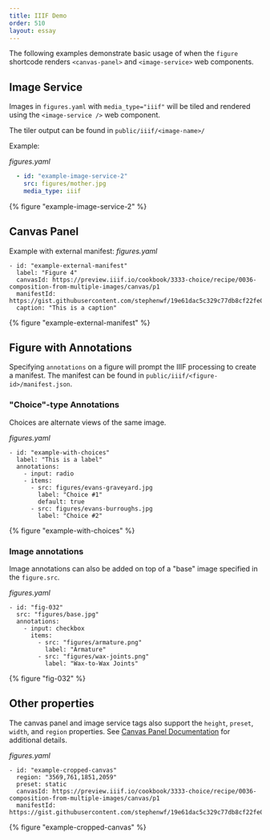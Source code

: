```yaml
---
title: IIIF Demo
order: 510
layout: essay
---
```


The following examples demonstrate basic usage of when the `figure` shortcode renders `<canvas-panel>` and `<image-service>` web components.

## Image Service
Images in `figures.yaml` with `media_type="iiif"` will be tiled and rendered using the `<image-service />` web component.

The tiler output can be found in `public/iiif/<image-name>/`

Example:

_figures.yaml_
```yaml
  - id: "example-image-service-2"
    src: figures/mother.jpg
    media_type: iiif
```

{% figure "example-image-service-2" %}

## Canvas Panel

Example with external manifest:
_figures.yaml_
```
- id: "example-external-manifest"
  label: "Figure 4"
  canvasId: https://preview.iiif.io/cookbook/3333-choice/recipe/0036-composition-from-multiple-images/canvas/p1
  manifestId: https://gist.githubusercontent.com/stephenwf/19e61dac5c329c77db8cf22fe0366dad/raw/04971529e364063ac88de722db786c97e2df0e6b/manifest.json
  caption: "This is a caption"
```

{% figure "example-external-manifest" %}

## Figure with Annotations
Specifying `annotations` on a figure will prompt the IIIF processing to create a manifest. The manifest can be found in `public/iiif/<figure-id>/manifest.json`.

### "Choice"-type Annotations
Choices are alternate views of the same image.

_figures.yaml_
```
- id: "example-with-choices"
  label: "This is a label"
  annotations:
    - input: radio
    - items:
      - src: figures/evans-graveyard.jpg
        label: "Choice #1"
        default: true
      - src: figures/evans-burroughs.jpg
        label: "Choice #2"
```

{% figure "example-with-choices" %}

### Image annotations
Image annotations can also be added on top of a "base" image specified in the `figure.src`.

_figures.yaml_
```
- id: "fig-032"
  src: "figures/base.jpg"
  annotations:
    - input: checkbox
      items:
        - src: "figures/armature.png"
          label: "Armature"
        - src: "figures/wax-joints.png"
          label: "Wax-to-Wax Joints"
```

{% figure "fig-032" %}


## Other properties
The canvas panel and image service tags also support the `height`, `preset`, `width`, and `region` properties. See [Canvas Panel Documentation](https://iiif-canvas-panel.netlify.app/docs/examples/responsive-image) for additional details.

_figures.yaml_
```
- id: "example-cropped-canvas"
  region: "3569,761,1851,2059"
  preset: static
  canvasId: https://preview.iiif.io/cookbook/3333-choice/recipe/0036-composition-from-multiple-images/canvas/p1
  manifestId: https://gist.githubusercontent.com/stephenwf/19e61dac5c329c77db8cf22fe0366dad/raw/04971529e364063ac88de722db786c97e2df0e6b/manifest.json
```

{% figure "example-cropped-canvas" %}

